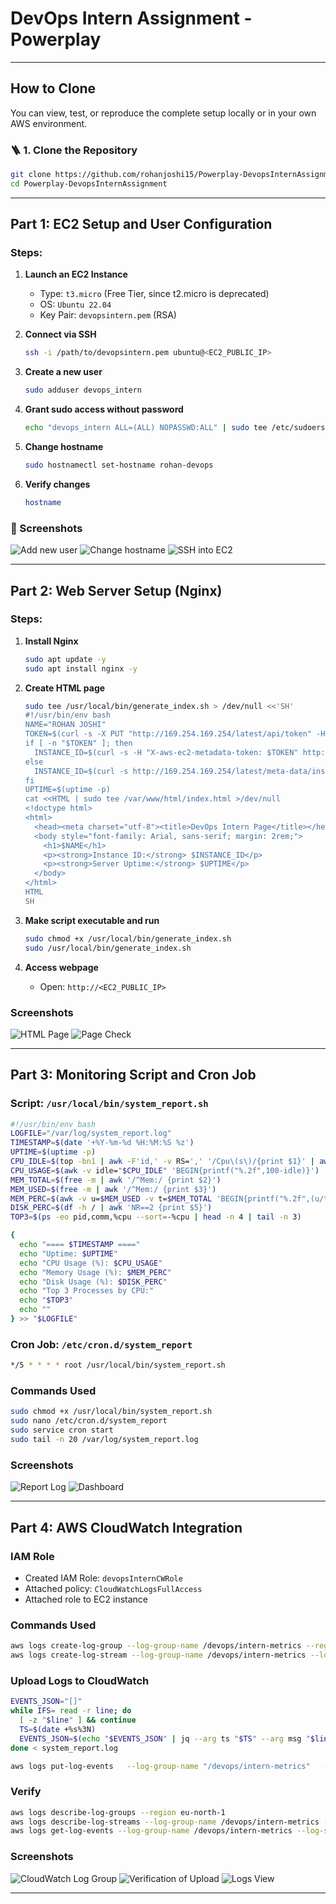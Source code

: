 # DevOps Intern Assignment - Powerplay

---

## How to Clone

You can view, test, or reproduce the complete setup locally or in your own AWS environment.

### 🪜 1. Clone the Repository
```bash
git clone https://github.com/rohanjoshi15/Powerplay-DevopsInternAssignment.git
cd Powerplay-DevopsInternAssignment
```
---

## Part 1: EC2 Setup and User Configuration

### Steps:
1. **Launch an EC2 Instance**
   - Type: `t3.micro` (Free Tier, since t2.micro is deprecated)
   - OS: `Ubuntu 22.04`
   - Key Pair: `devopsintern.pem` (RSA)

2. **Connect via SSH**
   ```bash
   ssh -i /path/to/devopsintern.pem ubuntu@<EC2_PUBLIC_IP>
   ```

3. **Create a new user**
   ```bash
   sudo adduser devops_intern
   ```

4. **Grant sudo access without password**
   ```bash
   echo "devops_intern ALL=(ALL) NOPASSWD:ALL" | sudo tee /etc/sudoers.d/devops_intern
   ```

5. **Change hostname**
   ```bash
   sudo hostnamectl set-hostname rohan-devops
   ```

6. **Verify changes**
   ```bash
   hostname
   ```

### 📸 Screenshots
![Add new user](screenshots/add_new_user.png)
![Change hostname](screenshots/change_hostname.png)
![SSH into EC2](screenshots/ssh_into_ec2.png)

---

## Part 2: Web Server Setup (Nginx)

### Steps:
1. **Install Nginx**
   ```bash
   sudo apt update -y
   sudo apt install nginx -y
   ```

2. **Create HTML page**
   ```bash
   sudo tee /usr/local/bin/generate_index.sh > /dev/null <<'SH'
   #!/usr/bin/env bash
   NAME="ROHAN JOSHI"
   TOKEN=$(curl -s -X PUT "http://169.254.169.254/latest/api/token" -H "X-aws-ec2-metadata-token-ttl-seconds: 21600" || true)
   if [ -n "$TOKEN" ]; then
     INSTANCE_ID=$(curl -s -H "X-aws-ec2-metadata-token: $TOKEN" http://169.254.169.254/latest/meta-data/instance-id)
   else
     INSTANCE_ID=$(curl -s http://169.254.169.254/latest/meta-data/instance-id)
   fi
   UPTIME=$(uptime -p)
   cat <<HTML | sudo tee /var/www/html/index.html >/dev/null
   <!doctype html>
   <html>
     <head><meta charset="utf-8"><title>DevOps Intern Page</title></head>
     <body style="font-family: Arial, sans-serif; margin: 2rem;">
       <h1>$NAME</h1>
       <p><strong>Instance ID:</strong> $INSTANCE_ID</p>
       <p><strong>Server Uptime:</strong> $UPTIME</p>
     </body>
   </html>
   HTML
   SH
   ```

3. **Make script executable and run**
   ```bash
   sudo chmod +x /usr/local/bin/generate_index.sh
   sudo /usr/local/bin/generate_index.sh
   ```

4. **Access webpage**
   - Open: `http://<EC2_PUBLIC_IP>`

### Screenshots
![HTML Page](screenshots/html_page.png)
![Page Check](screenshots/page_check.png)

---

## Part 3: Monitoring Script and Cron Job

### Script: `/usr/local/bin/system_report.sh`
```bash
#!/usr/bin/env bash
LOGFILE="/var/log/system_report.log"
TIMESTAMP=$(date '+%Y-%m-%d %H:%M:%S %z')
UPTIME=$(uptime -p)
CPU_IDLE=$(top -bn1 | awk -F'id,' -v RS=',' '/Cpu\(s\)/{print $1}' | awk '{print $NF}')
CPU_USAGE=$(awk -v idle="$CPU_IDLE" 'BEGIN{printf("%.2f",100-idle)}')
MEM_TOTAL=$(free -m | awk '/^Mem:/ {print $2}')
MEM_USED=$(free -m | awk '/^Mem:/ {print $3}')
MEM_PERC=$(awk -v u=$MEM_USED -v t=$MEM_TOTAL 'BEGIN{printf("%.2f",(u/t)*100)}')
DISK_PERC=$(df -h / | awk 'NR==2 {print $5}')
TOP3=$(ps -eo pid,comm,%cpu --sort=-%cpu | head -n 4 | tail -n 3)

{
  echo "==== $TIMESTAMP ===="
  echo "Uptime: $UPTIME"
  echo "CPU Usage (%): $CPU_USAGE"
  echo "Memory Usage (%): $MEM_PERC"
  echo "Disk Usage (%): $DISK_PERC"
  echo "Top 3 Processes by CPU:"
  echo "$TOP3"
  echo ""
} >> "$LOGFILE"
```

### Cron Job: `/etc/cron.d/system_report`
```bash
*/5 * * * * root /usr/local/bin/system_report.sh
```

### Commands Used
```bash
sudo chmod +x /usr/local/bin/system_report.sh
sudo nano /etc/cron.d/system_report
sudo service cron start
sudo tail -n 20 /var/log/system_report.log
```

### Screenshots
![Report Log](screenshots/report_log.png)
![Dashboard](screenshots/dashboard.png)

---

## Part 4: AWS CloudWatch Integration

### IAM Role
- Created IAM Role: `devopsInternCWRole`
- Attached policy: `CloudWatchLogsFullAccess`
- Attached role to EC2 instance

### Commands Used
```bash
aws logs create-log-group --log-group-name /devops/intern-metrics --region eu-north-1
aws logs create-log-stream --log-group-name /devops/intern-metrics --log-stream-name manual-upload-20251029161316 --region eu-north-1
```

### Upload Logs to CloudWatch
```bash
EVENTS_JSON="[]"
while IFS= read -r line; do
  [ -z "$line" ] && continue
  TS=$(date +%s%3N)
  EVENTS_JSON=$(echo "$EVENTS_JSON" | jq --arg ts "$TS" --arg msg "$line" '. + [{"timestamp": ($ts|tonumber), "message": $msg}]')
done < system_report.log

aws logs put-log-events   --log-group-name "/devops/intern-metrics"   --log-stream-name "manual-upload-20251029161316"   --log-events "$(echo "$EVENTS_JSON")"   --region eu-north-1
```

### Verify
```bash
aws logs describe-log-groups --region eu-north-1
aws logs describe-log-streams --log-group-name /devops/intern-metrics --region eu-north-1
aws logs get-log-events --log-group-name /devops/intern-metrics --log-stream-name manual-upload-20251029161316 --region eu-north-1 --limit 10
```

### Screenshots
![CloudWatch Log Group](screenshots/cloudwatchloggroup.png)
![Verification of Upload](screenshots/verification_of_manualupload.png)
![Logs View](screenshots/Logs.png)

---
